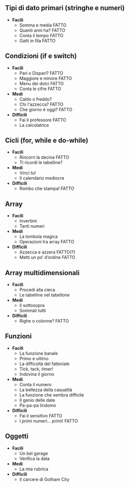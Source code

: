 ## Tipi di dato primari (stringhe e numeri)
* **Facili**
  * Somma e media FATTO
  * Quanti anni ha? FATTO
  * Conta il tempo FATTO
  * Gatti in fila FATTO

## Condizioni (if e switch)
* **Facili**
  * Pari o Dispari? FATTO
  * Maggiore e minore FATTO
  * Menu dei dolci FATTO
  * Conta le cifre FATTO
* **Medi**
  * Caldo o freddo? 
  * Chi l'azzecca? FATTO
  * Che giorno è oggi? FATTO
* **Difficili**
  * Fai il professore FATTO
  * La calcolatrice

## Cicli (for, while e do-while)
* **Facili**
  * Rincorri la decina FATTO
  * Ti ricordi le tabelline?
* **Medi**
  * Vinci tu!
  * Il calendario mediocre
* **Difficili**
  * Rombo che stampa! FATTO

## Array
* **Facili**
  * Invertimi
  * Tanti numeri
* **Medi**
  * La tombola magica
  * Operazioni tra array FATTO
* **Difficili**
  * Azzecca e azzera FATTO(?)
  * Metti un po’ d’ordine FATTO

## Array multidimensionali
* **Facili**
  * Procedi alla cieca
  * Le tabelline nel tabellone
* **Medi**
  * Il sottosopra
  * Sommali tutti
* **Difficili**
  * Righe o colonne? FATTO

## Funzioni
* **Facili**
  * La funzione banale
  * Primo e ultimo
  * La difficoltà del fattoriale
  * Tick, tack, timer!
  * Indovina il giorno
* **Medi**
  * Conta il numero
  * La bellezza della casualità
  * La funzione che sembra difficile
  * Il genio delle date
  * Pa-pa-pa lindomo
* **Difficili**
  * Fai il sensitivo FATTO
  * I primi numeri… primi! FATTO

## Oggetti
* **Facili**
  * Un bel garage
  * Verifica la data
* **Medi**
  * La mia rubrica
* **Difficili**
  * Il carcere di Gotham City
